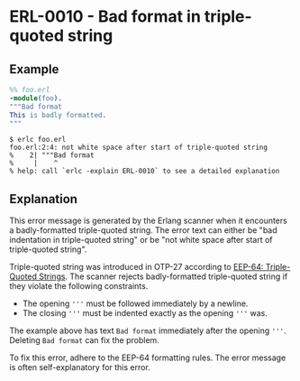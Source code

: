 # ERL-0010 - Bad format in triple-quoted string

## Example

```erlang
%% foo.erl
-module(foo).
"""Bad format
This is badly formatted.
"""
```

```
$ erlc foo.erl
foo.erl:2:4: not white space after start of triple-quoted string
%    2| """Bad format
%     |    ^
% help: call `erlc -explain ERL-0010` to see a detailed explanation
```

## Explanation

This error message is generated by the Erlang scanner when it encounters
a badly-formatted triple-quoted string. The error text can either be "bad
indentation in triple-quoted string" or be "not white space after start
of triple-quoted string".

Triple-quoted string was introduced in OTP-27 according to [EEP-64: Triple-Quoted Strings](https://www.erlang.org/eeps/eep-0064).
The scanner rejects badly-formatted triple-quoted string if they violate
the following constraints.

- The opening `'''` must be followed immediately by a newline.
- The closing `'''` must be indented exactly as the opening `'''` was.

The example above has text `Bad format` immediately after the opening `'''`.
Deleting `Bad format` can fix the problem.

To fix this error, adhere to the EEP-64 formatting rules. The error message
is often self-explanatory for this error.